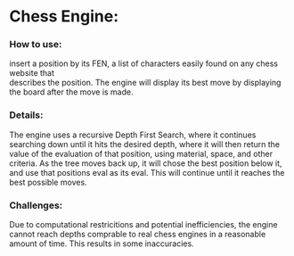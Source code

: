 # Chess Engine:

 ### How to use: 
 insert a position by its FEN, a list of characters easily found on any chess website that  
    describes the position. The engine will display its best move by displaying the board after the move 
    is made.

  ### Details: 
  The engine uses a recursive Depth First Search, where it continues searching down until it 
    hits the desired depth, where it will then return the value of the evaluation of that position,
    using material, space, and other criteria. As the tree moves back up, it will chose the best position
    below it, and use that positions eval as its eval. This will continue until it reaches the best possible moves.

  ### Challenges:
  Due to computational restricitions and potential inefficiencies, the engine cannot reach depths
    comprable to real chess engines in a reasonable amount of time. This results in some inaccuracies.
